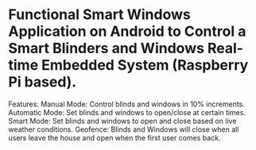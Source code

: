 # Functional Smart Windows Application on Android to Control a Smart Blinders and Windows Real-time Embedded System (Raspberry Pi based).

Features:
Manual Mode:
Control blinds and windows in 10% increments.
Automatic Mode:
Set blinds and windows to open/close at certain times.
Smart Mode:
Set blinds and windows to open and close based on live weather conditions.
Geofence:
Blinds and Windows will close when all users leave the house and open when the first user comes back.

